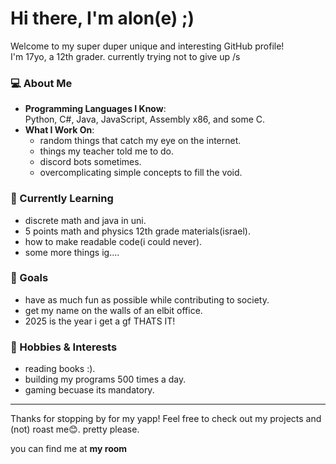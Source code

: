 # Hi there, I'm alon(e) ;)

Welcome to my super duper unique and interesting GitHub profile!  
I'm 17yo, a 12th grader. currently trying not to give up /s 

### 💻 About Me
- **Programming Languages I Know**:  
  Python, C#, Java, JavaScript, Assembly x86, and some C.  
- **What I Work On**:  
  - random things that catch my eye on the internet.
  - things my teacher told me to do.
  - discord bots sometimes.
  - overcomplicating simple concepts to fill the void.

### 🌱 Currently Learning
- discrete math and java in uni.
- 5 points math and physics 12th grade materials(israel).
- how to make readable code(i could never).
- some more things ig....

### 📌 Goals
- have as much fun as possible while contributing to society.
- get my name on the walls of an elbit office.
- 2025 is the year i get a gf THATS IT!

### 🚀 Hobbies & Interests
- reading books :).
- building my programs 500 times a day.
- gaming becuase its mandatory.
---

Thanks for stopping by for my yapp! Feel free to check out my projects and (not) roast me😊. pretty please.

you can find me at **my room**

<!---
alonsta/alonsta is a ✨ special ✨ repository because its `README.md` (this file) appears on your GitHub profile.
You can click the Preview link to take a look at your changes.
--->
